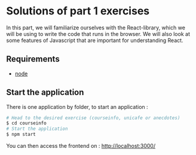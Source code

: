 # Solutions of part 1 exercises

In this part, we will familiarize ourselves with the React-library, which we will be using to write the code that runs in the browser. We will also look at some features of Javascript that are important for understanding React.

## Requirements
* [node](https://nodejs.org/en/download/)


## Start the application

There is one application by folder, to start an application :

```bash
# Head to the desired exercise (courseinfo, unicafe or anecdotes)
$ cd courseinfo
# Start the application
$ npm start
```

You can then access the frontend on : [http://localhost:3000/](http://localhost:3000/)
